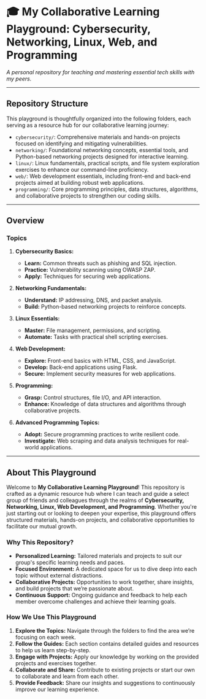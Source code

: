# 🎓 My Collaborative Learning Playground: Cybersecurity, Networking, Linux, Web, and Programming
*A personal repository for teaching and mastering essential tech skills with my peers.*

---

## **Repository Structure**         
    
This playground is thoughtfully organized into the following folders, each serving as a resource hub for our collaborative learning journey:

- `cybersecurity/`: Comprehensive materials and hands-on projects focused on identifying and mitigating vulnerabilities.
- `networking/`: Foundational networking concepts, essential tools, and Python-based networking projects designed for interactive learning.
- `linux/`: Linux fundamentals, practical scripts, and file system exploration exercises to enhance our command-line proficiency.
- `web/`: Web development essentials, including front-end and back-end projects aimed at building robust web applications.
- `programming/`: Core programming principles, data structures, algorithms, and collaborative projects to strengthen our coding skills.
  
---
    
## **Overview**
    
### **Topics**
    
1. **Cybersecurity Basics:**
   - **Learn:** Common threats such as phishing and SQL injection.
   - **Practice:** Vulnerability scanning using OWASP ZAP.
   - **Apply:** Techniques for securing web applications.
    
2. **Networking Fundamentals:**
   - **Understand:** IP addressing, DNS, and packet analysis.
   - **Build:** Python-based networking projects to reinforce concepts.
    
3. **Linux Essentials:**
   - **Master:** File management, permissions, and scripting.
   - **Automate:** Tasks with practical shell scripting exercises.
    
4. **Web Development:**
   - **Explore:** Front-end basics with HTML, CSS, and JavaScript.
   - **Develop:** Back-end applications using Flask.
   - **Secure:** Implement security measures for web applications.
    
5. **Programming:**
   - **Grasp:** Control structures, file I/O, and API interaction.
   - **Enhance:** Knowledge of data structures and algorithms through collaborative projects.
    
6. **Advanced Programming Topics:**
   - **Adopt:** Secure programming practices to write resilient code.
   - **Investigate:** Web scraping and data analysis techniques for real-world applications.

---

## **About This Playground**

Welcome to **My Collaborative Learning Playground**! This repository is crafted as a dynamic resource hub where I can teach and guide a select group of friends and colleagues through the realms of **Cybersecurity, Networking, Linux, Web Development, and Programming**. Whether you're just starting out or looking to deepen your expertise, this playground offers structured materials, hands-on projects, and collaborative opportunities to facilitate our mutual growth.

### **Why This Repository?**

- **Personalized Learning:** Tailored materials and projects to suit our group's specific learning needs and paces.
- **Focused Environment:** A dedicated space for us to dive deep into each topic without external distractions.
- **Collaborative Projects:** Opportunities to work together, share insights, and build projects that we’re passionate about.
- **Continuous Support:** Ongoing guidance and feedback to help each member overcome challenges and achieve their learning goals.

### **How We Use This Playground**

1. **Explore the Topics:** Navigate through the folders to find the area we’re focusing on each week.
2. **Follow the Guides:** Each section contains detailed guides and resources to help us learn step-by-step.
3. **Engage with Projects:** Apply our knowledge by working on the provided projects and exercises together.
4. **Collaborate and Share:** Contribute to existing projects or start our own to collaborate and learn from each other.
5. **Provide Feedback:** Share our insights and suggestions to continuously improve our learning experience.

